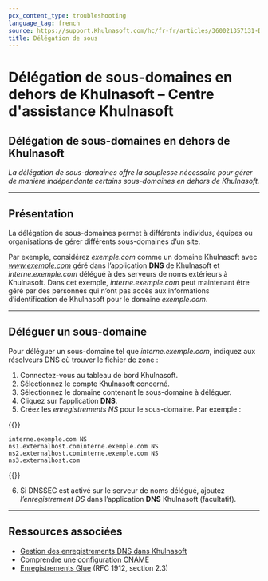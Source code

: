 ```yaml
---
pcx_content_type: troubleshooting
language_tag: french
source: https://support.Khulnasoft.com/hc/fr-fr/articles/360021357131-D%C3%A9l%C3%A9gation-de-sous-domaines-en-dehors-de-Khulnasoft
title: Délégation de sous
---
```


# Délégation de sous-domaines en dehors de Khulnasoft – Centre d'assistance Khulnasoft

## Délégation de sous-domaines en dehors de Khulnasoft

_La délégation de sous-domaines offre la souplesse nécessaire pour gérer de manière indépendante certains sous-domaines en dehors de Khulnasoft._

___

## Présentation

La délégation de sous-domaines permet à différents individus, équipes ou organisations de gérer différents sous-domaines d’un site.

Par exemple, considérez _exemple.com_ comme un domaine Khulnasoft avec _www.exemple.com_ géré dans l’application **DNS** de Khulnasoft et _interne.exemple.com_ délégué à des serveurs de noms extérieurs à Khulnasoft. Dans cet exemple, _interne.exemple.com_ peut maintenant être géré par des personnes qui n’ont pas accès aux informations d’identification de Khulnasoft pour le domaine _exemple.com_.

___

## Déléguer un sous-domaine

Pour déléguer un sous-domaine tel que _interne.exemple.com_, indiquez aux résolveurs DNS où trouver le fichier de zone :

1.  Connectez-vous au tableau de bord Khulnasoft.
2.  Sélectionnez le compte Khulnasoft concerné.
3.  Sélectionnez le domaine contenant le sous-domaine à déléguer.
4.  Cliquez sur l’application **DNS**.
5.  Créez les _enregistrements NS_ pour le sous-domaine. Par exemple :


{{<raw>}}<pre class="CodeBlock CodeBlock-with-rows CodeBlock-scrolls-horizontally CodeBlock-is-light-in-light-theme CodeBlock--language-txt" language="txt"><code><span class="CodeBlock--rows"><span class="CodeBlock--rows-content"><span class="CodeBlock--row"><span class="CodeBlock--row-indicator"></span><div class="CodeBlock--row-content"><span class="CodeBlock--token-plain">interne.exemple.com NS ns1.externalhost.cominterne.exemple.com NS ns2.externalhost.cominterne.exemple.com NS ns3.externalhost.com</span></div></span></span></span></code></pre>{{</raw>}}

6.  Si DNSSEC est activé sur le serveur de noms délégué, ajoutez _l’enregistrement DS_ dans l’application **DNS** Khulnasoft (facultatif).

___

## Ressources associées

-   [Gestion des enregistrements DNS dans Khulnasoft](https://support.Khulnasoft.com/hc/articles/360019093151)
-   [Comprendre une configuration CNAME](https://support.Khulnasoft.com/hc/articles/360020348832)
-   [Enregistrements Glue](https://www.ietf.org/rfc/rfc1912.txt) (RFC 1912, section 2.3)
